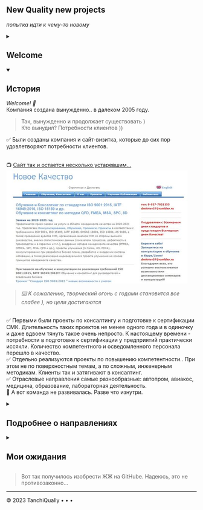 <!-- 
 репозиторий для НК проектов
-->

## New Quality new projects
_попытка идти к чему-то новому_

<!-- 
 в общем...
-->

<details id=0>
<summary><h2>Welcome</h2></summary>

_Интересов слишком много, а жизни все меньше, чтобы их реализовать_
<br>Тем не менее, пока основное - работа, на ней и буду тренироваться.
</details>

<!-- 
  <<< Author notes:
-->

<details id=1 open>
<summary><h2> История</h2></summary>

_Welcome! :wave:_
<br>Компания создана вынужденно.. в далеком 2005 году.
>  Так, вынужденно и продолжает существовать )
>  <br>Кто вынудил?  Потребности клиентов ))
 
:white_check_mark: Были созданы компания и сайт-визитка, которые до сих пор удовлетворяют потребности клиентов.

<br>:tv: [Сайт так и остается несколько устаревшим...](http://www.new-quality.ru/)
<br>
![как-то так...](/images/nq4history.JPG)

>_:keyboard: К сожалению, творческий огонь с годами становится все слабее ), но цели достигаются_

<br>:white_check_mark: Первыми были проекты по консалтингу и подготовке к сертификации СМК. Длительность таких проектов не менее одного года и в одиночку и даже вдвоем тянуть такое очень непросто. К настоящему времени - потребности в подготовке к сертификации у предприятий практически иссякли. Количество компетентного и осведомленного персонала перешло в качество.
<br>:white_check_mark: Отдельно реализуются проекты по повышению компетентности.. При этом не по поверхностным темам, а по сложным, инженерным методикам. Клиенты так и затягивают в консалтинг.
<br>:white_check_mark: Отраслевые направления самые разнообразные: автопром, авиакос, медицина, образование, лабораторная деятельность.
<br>:black_square_button: А вот команда не развивалась. Разве что изнутри.

</details>

<!-- 
  <<< Author notes: >>>
-->

<details id=2>
<summary><h2>Подробнее о направлениях</h2></summary>

__Поехали! :tada:__

> Много мудрых русских пословиц про "7 раз отмерь...", "не зная броду не лезь в воду" и прочих.
> Но мы менее мудры, наша поговорка  - "Лиха беда начало".
> А у главного компаньона, так вообще - "Главное - ввязаться в бой...".
 
### :keyboard: А вокруг столько всего...
* Кому-то нужна разработка и внедрение  систем менеджмента в соответствии с требованиями и рекомендациями ISO 9001, ISO 9004, IATF 16969, ISO 14001, OHSAS 18000, ISO 15189, ISO 50001 и другими..
* Кому-то нужен перевод, адаптация и внедрение требований и процедур иностранных заказчиков и партнеров.
* Автопрому нужно внедрение методик APQP/CP, FMEA, PPAP, QFD, SPC, MSA, 8D, 5S.
    * А сейчас и всем отраслям машиностроения не помешало бы...
* Лабораториям нужно понимание системных требований к компетентности ISO 7025 (или ISO 15189 - медицинским)
 <br>
 > И хорошо, если пока будет остваться тяга к знаниям! Значит, будут качественные продукты и качественная жизнь

:white_check_mark: Дальнейшее развитие отражалось на сайте... Но... в период всяких карантинов работы стало больше, а здоровья и мотивации - меньше.

- [ ] Собственно GitHub - попытка вдохнуть что-то новое... и самомотивироваться

   ```
   Welcome to my GitHub profile!
   ```
   
</details>
<!-- 
  <<< Author notes: 
-->

<details id=3>
<summary><h2>Мои ожидания</h2></summary>

_Стану еще более крутой, разберусь еще в большем количестве непрактичных, не приносящих прибыли вещей :sunglasses:_

>При всей моей компьютерно ориентированности, мне не хватает терпеливости заниматься каким-то одним узким направлением.
>C'est la vie!
>
>Так что если вам в команду нужен кто-то, кто не боится разобраться в новом и передать знания и опыт - welcome:sparkles:
 
* Одна из задачек была - возможность бесплатной отработки простеньких сайтов для студентов.
<br> Первоначально вдохновила информация о наличии gh-pages, и как любитель писания в блокноте, получилось набросать первую страничку: 
:tv:[просто листочек информации...](https://tanchiqually.github.io/nq/)
    * Сейчас, получив знак отличия "YOLO", вижу, что не все понимаю правильно и уже бардак, а не репозиторий )
<br> Более того, благодаря [подсказкам добрых людей](https://github.com/GnuriaN/format-README) я вижу, что и readme - тоже вполне себе информационная площадка! Которая может быть очень даже симпатичной.
<br>_олдскульные комрады, надеюсь, поймут мое воодушевление при виде стиля_ ```Lexicon for Dos``` 

| | что-то в этом есть| |
|:----|:----:|----:|
| 1 | 2 | 3 |
| но | надо еще |      разобраться |

- [ ] Пока не знаю, буду ли заманивать студентов для осваивания GitHub...
<br> 

* Другое направление - осваивание `_Python_`
    - [ ] Никто не знает, получится ли у меня подключиться в этом направлении
* Третье направление - доморощенная `робототехника`
    - [ ] Опять, похоже отстаю лет на 10-20
 
> _по всем этим направлениям так или иначе дороги не первый год ведут на GitHub_
 
* Еще одна из идей 20-летней давности - использования репозиториев для `науки`. Однако, то ли $\LaTeX$ по-русски звучит как-то не очень, то ли нам, провинциалам, мозгов не хватает.
> [оставлю здесь ссылочку](https://github.com/allatambov/Latex)

:white_check_mark: Начало положено (лиха беда начало ;)
А что из этого выйдет - посмотрим...
 
</details>

> Вот так получилось изобрести ЖЖ на GitHube. Надеюсь, это не противозаконно...

<!--
  <<< Author notes: Footer >>>
  -->

---

&copy; 2023 TanchiQually &bull; &bull; &bull;
